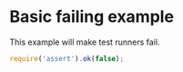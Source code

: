 # Basic failing example

This example will make test runners fail.

```js
require('assert').ok(false);
```
